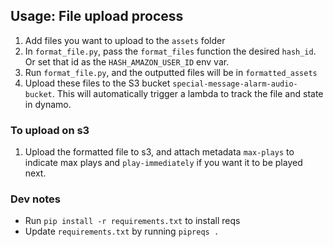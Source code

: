 ## Usage: File upload process

1. Add files you want to upload to the `assets` folder
2. In `format_file.py`, pass the `format_files` function the desired `hash_id`. Or set that id as the `HASH_AMAZON_USER_ID` env var.
3. Run `format_file.py`, and the outputted files will be in `formatted_assets`
4. Upload these files to the S3 bucket `special-message-alarm-audio-bucket`. This will automatically trigger a lambda to track the file and state in dynamo.

### To upload on s3
1. Upload the formatted file to s3, and attach metadata `max-plays` to indicate max plays and `play-immediately` if you want it to be played next.

### Dev notes
- Run `pip install -r requirements.txt` to install reqs 
- Update `requirements.txt` by running `pipreqs .`
